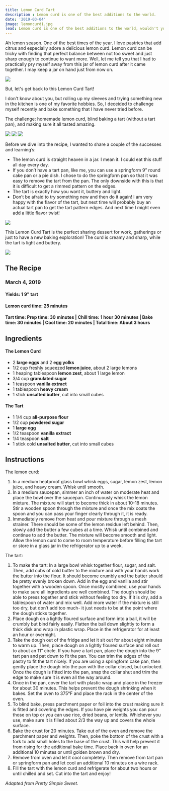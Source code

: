 ```yaml
---
title: Lemon Curd Tart
description : Lemon curd is one of the best additions to the world.
date: '2019-03-04'
image: lemoncurd1.jpg
lead: Lemon curd is one of the best additions to the world, wouldn't you agree?
---
```

Ah lemon season. One of the best times of the year. I love pastries that add citrus and especially adore a delicious lemon curd. Lemon curd can be tricky with finding that perfect balance between not too sweet and just sharp enough to continue to want more. Well, let me tell you that I had to practically pry myself away from this jar of lemon curd after it came together. I may keep a jar on hand just from now on. 

![](lemoncurd2.jpg)

But, let's get back to this Lemon Curd Tart!

I don't know about you, but rolling up my sleeves and trying something new in the kitchen is one of my favorite hobbies. So, I deceided to challenge myself recently and bake something that I have never tried before. 

The challenge: homemade lemon curd, blind baking a tart (without a tart pan), and making sure it all tasted amazing. 

![](lemoncurd3.jpg)
![](lemoncurd4.jpg)
![](lemoncurd1.jpg)

Before we dive into the recipe, I wanted to share a couple of the successes and learning’s: 
-	The lemon curd is straight heaven in a jar. I mean it. I could eat this stuff all day every day. 
-	If you don’t have a tart pan, like me, you can use a springform 9” round cake pan or a pie dish. I chose to do the springform pan so that it was easy to remove the tart from the pan. The only downside with this is that it is difficult to get a rimmed pattern on the edges. 
-	The tart is exactly how you want it, buttery and light.
-	Don’t be afraid to try something new and then do it again! I am very happy with the flavor of the tart, but next time will probably buy an actual tart pan to get the tart pattern edges. And next time I might even add a little flavor twist!

![](lemoncurd5.jpg)

This Lemon Curd Tart is the perfect sharing dessert for work, gatherings or just to have a new baking exploration! The curd is creamy and sharp, while the tart is light and buttery. 

![](lemoncurd6.jpg)


## The Recipe
### March 4, 2019

#### Yields: 1 9" tart 

#### Lemon curd time: 25 minutes 
#### Tart time: Prep time: 30 minutes | Chill time: 1 hour 30 minutes | Bake time: 30 minutes | Cool time: 20 minutes | Total time: About 3 hours


## Ingredients

#### The Lemon Curd
- 2 **large eggs** and 2 **egg yolks**
- 1/2 cup freshly squeezed **lemon juice**, about 2 large lemons
- 1 heaping tablespoon **lemon zest**, about 1 large lemon
- 3/4 cup **granulated sugar**
- 1 teaspoon **vanilla extract**
- 1 tablespoon **heavy cream**
- 1 stick **unsalted butter**, cut into small cubes

#### The Tart
- 1 1/4 cup **all-purpose flour**
- 1/2 cup **powdered sugar**
- 1 **large egg**
- 1/2 teaspoon **vanilla extract**
- 1/4 teaspoon **salt**
- 1 stick cold **unsalted butter**, cut into small cubes


## Instructions

The lemon curd: 
1. In a medium heatproof glass bowl whisk eggs, sugar, lemon zest, lemon juice, and heavy cream. Whisk until smooth. 
2. In a medium saucepan, simmer an inch of water on moderate heat and place the bowl over the saucepan. Continuously whisk the lemon mixture. The mixture will start to become thick in about 10-18 minutes. Stir a wooden spoon through the mixture and once the mix coats the spoon and you can pass your finger clearly through it, it is ready. 
3. Immediately remove from heat and pour mixture through a mesh strainer. There should be some of the lemon residue left behind. Then, slowly add the butter a few cubes at a time. Whisk until combined and continue to add the butter. The mixture will become smooth and light. Allow the lemon curd to come to room temperature before filling the tart or store in a glass jar in the refrigerator up to a week.

The tart:

1. To make the tart: In a large bowl whisk together flour, sugar, and salt. Then, add cubs of cold butter to the mixture and with your hands work the butter into the flour. It should become crumbly and the butter should be pretty evenly broken down. Add in the egg and vanilla and stir together with a wooden spoon. Once mostly combined, use your hands to make sure all ingredients are well combined. The dough should be able to press together and stick without feeling too dry. If it is dry, add a tablespoon of water and mix well. Add more water if the mixture is still too dry, but don’t add too much- it just needs to be at the point where the dough sticks together.
2. Place dough on a lightly floured surface and form into a ball, it will be crumbly but bind fairly easily. Flatten the ball down slightly to form a thick disk and wrap in plastic wrap. Place in the refrigerator for at least an hour or overnight. 
3. Take the dough out of the fridge and let it sit out for about eight minutes to warm up. Then, place dough on a lightly floured surface and roll out to about an 11” circle. If you have a tart pan, place the dough into the 9” tart pan and pat down to fit the pan. You can trim the edges of the pastry to fit the tart nicely. If you are using a springform cake pan, then gently place the dough into the pan with the collar closed, but unlocked. Once the dough is fitted into the pan, snap the collar shut and trim the edge to make sure it is even all the way around. 
4. Once in the pan, cover the tart with plastic wrap and place in the freezer for about 30 minutes. This helps prevent the dough shrinking when it bakes. Set the oven to 375°F and place the rack in the center of the oven. 
5. To blind bake, press parchment paper or foil into the crust making sure it is fitted and covering the edges. If you have pie weights you can pour those on top or you can use rice, dried beans, or lentils. Whichever you use, make sure it is filled about 2/3 the way up and covers the whole surface. 
6. Bake the crust for 20 minutes. Take out of the oven and remove the parchment paper and weights. Then, poke the bottom of the crust with a fork to add small holes to the base of the crust. This will help prevent it from rising for the additional bake time. Place back in oven for an additional 10 minutes or until golden brown and dry.
7. Remove from oven and let it cool completely. Then remove from tart pan or springform pan and let cool an additional 10 minutes on a wire rack.
8. Fill the tart with the lemon curd and refrigerate for about two hours or until chilled and set. Cut into the tart and enjoy!

*Adapted from Pretty Simple Sweet.*